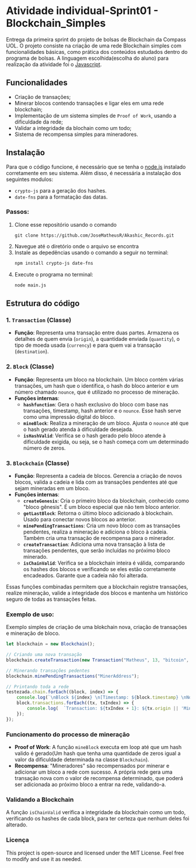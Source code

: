 # Atividade individual-Sprint01 - Blockchain_Simples

Entrega da primeira sprint do projeto de bolsas de Blockchain da Compass UOL. O projeto consiste na criação de uma rede Blockchain simples com funcionalidades básicas, como prática dos conteúdos estudados dentro do programa de bolsas. A linguagem escolhida(escolha do aluno) para realização da atividade foi o [Javascript](https://developer.mozilla.org/pt-BR/docs/Web/JavaScript). 

## Funcionalidades 

- Criação de transações;
- Minerar blocos contendo transações e ligar eles em uma rede blockchain;
- Implementação de um sistema simples de `Proof of Work`, usando a dificuldade da rede;
- Validar a integridade da blochain como um todo;
- Sistema de recompensa simples para mineradores.

## Instalação

Para que o código funcione, é necessário que se tenha o [node.js](https://nodejs.org/en/download/prebuilt-installer) instalado corretamente em seu sistema. Além disso, é necessária a instalação dos seguintes modulos:
- `crypto-js` para a geração dos hashes.
- `date-fns` para a formatação das datas.

### Passos:

1. Clone esse repositório usando o comando
   ```
   git clone https://github.com/JoseMatheusR/Akashic_Records.git
   ```
2. Navegue até o diretório onde o arquivo se encontra
3. Instale as depedências usando o comando a seguir no terminal:
   ```bash
   npm install crypto-js date-fns
   ```
4. Execute o programa no terminal:
   ```bash
   node main.js
   ```

## Estrutura do código

### 1. **`Transaction` (Classe)**
   - **Função**: Representa uma transação entre duas partes. Armazena os detalhes de quem envia (`origin`), a quantidade enviada (`quantity`), o tipo de moeda usada (`currency`) e para quem vai a transação (`destination`).

### 2. **`Block` (Classe)**
   - **Função**: Representa um bloco na blockchain. Um bloco contém várias transações, um hash que o identifica, o hash do bloco anterior e um número chamado `nounce`, que é utilizado no processo de mineração.
   - **Funções internas**:
     - **`hashfunction`**: Gera o hash exclusivo do bloco com base nas transações, timestamp, hash anterior e o `nounce`. Esse hash serve como uma impressão digital do bloco.
     - **`mineBlock`**: Realiza a mineração de um bloco. Ajusta o `nounce` até que o hash gerado atenda à dificuldade desejada.
     - **`isHashValid`**: Verifica se o hash gerado pelo bloco atende à dificuldade exigida, ou seja, se o hash começa com um determinado número de zeros.

### 3. **`Blockchain` (Classe)**
   - **Função**: Representa a cadeia de blocos. Gerencia a criação de novos blocos, valida a cadeia e lida com as transações pendentes até que sejam mineradas em um bloco.
   - **Funções internas**:
     - **`createGenesis`**: Cria o primeiro bloco da blockchain, conhecido como "bloco gênesis". É um bloco especial que não tem bloco anterior.
     - **`getLastBlock`**: Retorna o último bloco adicionado à blockchain. Usado para conectar novos blocos ao anterior.
     - **`minePendingTransactions`**: Cria um novo bloco com as transações pendentes, realiza a mineração e adiciona o bloco à cadeia. Também cria uma transação de recompensa para o minerador.
     - **`createTransaction`**: Adiciona uma nova transação à lista de transações pendentes, que serão incluídas no próximo bloco minerado.
     - **`isChainValid`**: Verifica se a blockchain inteira é válida, comparando os hashes dos blocos e verificando se eles estão corretamente encadeados. Garante que a cadeia não foi alterada.

Essas funções combinadas permitem que a blockchain registre transações, realize mineração, valide a integridade dos blocos e mantenha um histórico seguro de todas as transações feitas.

### Exemplo de uso:

Exemplo simples de criação de uma blokchain nova, criação de transações e mineração de bloco.

```javascript
let blockchain = new Blockchain();

// Criando uma nova transação
blockchain.createTransaction(new Transaction("Matheus", 13, "bitcoin", "Sávio"));

// Minerando transações pedentes
blockchain.minePendingTransactions("MinerAddress");

// Printando toda a rede
testezada.chain.forEach((block, index) => {
    console.log(`\nBlock ${index} \n[Timestamp: ${block.timestamp} \nNounce: ${block.nounce}\nHash: ${block.hash} \nPrevious Hash: ${block.previousHash}]`);
    block.transactions.forEach((tx, txIndex) => {
        console.log(  `Transaction: ${txIndex + 1}: ${tx.origin || 'Mining Reward'} -> ${tx.destination} | ${tx.quantity} ${tx.currency}`);
    });
});
```

### Funcionamento do processo de mineração

- **Proof of Work**: A função `mineBlock` executa em loop até que um hash valido é gerado(Um hash que tenha uma quantidade de zeros igual a valor da dificuldade determinada na classe `Blockchain`).
- **Recompensa**: "Mineradores" são recompensados por minerar e adicionar um bloco a rede com sucesso. A própria rede gera uma transação nova com o valor de recompensa determinado, que poderá ser adicionada ao próximo bloco a entrar na rede, validando-a.
  
### Validando a Blockchain

A função `isChainValid` verifica a integridade da blockchain como um todo, verificando os hashes de cada block, para ter certeza que nenhum deles foi alterado.

### Licença

This project is open-source and licensed under the MIT License. Feel free to modify and use it as needed.

